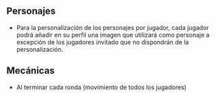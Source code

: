 ## Personajes
- Para la personalización de los personajes por jugador, cada jugador podrá añadir en su perfil una imagen que utilizará como personaje a excepción de los jugadores invitado que no dispondrán de la personalización.
## Mecánicas 
- Al terminar cada ronda (movimiento de todos los jugadores) 